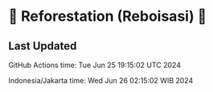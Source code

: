 
# 🌳 Reforestation (Reboisasi) 🌲

## Last Updated

GitHub Actions time: Tue Jun 25 19:15:02 UTC 2024

Indonesia/Jakarta time: Wed Jun 26 02:15:02 WIB 2024

